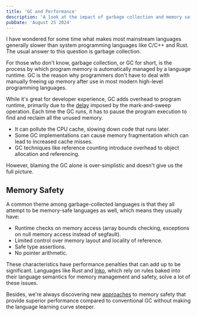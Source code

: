 ```yaml
---
title: 'GC and Performance'
description: 'A look at the impact of garbage collection and memory safety on runtime performance.'
pubDate: 'August 25 2024'
---
```


I have wondered for some time what makes most mainstream languages generally slower than system programming languages like C/C++ and Rust. The usual answer to this question is garbage collection.

For those who don't know, garbage collection, or GC for short, is the process by which program memory is automatically managed by a language runtime. GC is the reason why programmers don't have to deal with manually freeing up memory after use in most modern high-level programming languages.

<!-- With that said, GC is an umbrella term for various different techniques to  -->

While it's great for developer experience, GC adds overhead to program runtime, primarily due to the [delay](https://stackoverflow.com/questions/2484079/how-can-i-avoid-garbage-collection-delays-in-java-games-best-practices) imposed by the mark-and-sweep operation. Each time the GC runs, it has to pause the program execution to find and reclaim all the unused memory.

<!-- The effects go beyond stop-the-world pauses -->

- It can pollute the CPU cache, slowing down code that runs later.
- Some GC implementations can cause memory fragmentation which can lead to increased cache misses.
- GC techniques like reference counting introduce overhead to object allocation and referencing.

However, blaming the GC alone is over-simplistic and doesn't give us the full picture.

## Memory Safety

A common theme among garbage-collected languages is that they all attempt to be memory-safe languages as well, which means they usually have:

- Runtime checks on memory access (array bounds checking, exceptions on null memory access instead of segfault).
- Limited control over memory layout and locality of reference.
- Safe type assertions.
- No pointer arithmetic.

These characteristics have performance penalties that can add up to be significant. Languages like Rust and [Inko](https://inko-lang.org), which rely on rules baked into their language semantics for memory management and safety, solve a lot of these issues.

Besides, we're always discovering new [approaches](https://verdagon.dev/grimoire/grimoire) to memory safety that provide superior performance compared to conventional GC without making the language learning curve steeper.
